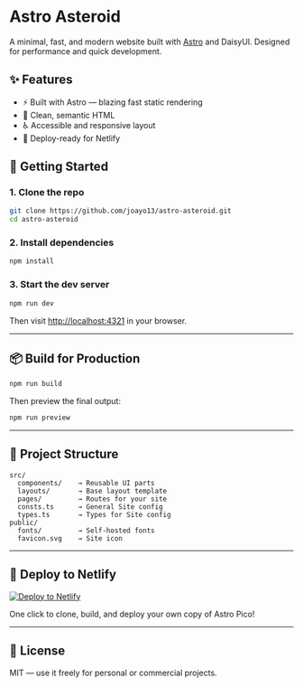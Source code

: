 # Astro Asteroid

A minimal, fast, and modern website built with [Astro](https://astro.build/) and DaisyUI. Designed for performance and quick development.

## ✨ Features

- ⚡ Built with Astro — blazing fast static rendering
- 📄 Clean, semantic HTML
- ♿ Accessible and responsive layout
- 🚀 Deploy-ready for Netlify

## 🚀 Getting Started

### 1. Clone the repo

```bash
git clone https://github.com/joayo13/astro-asteroid.git
cd astro-asteroid
````

### 2. Install dependencies

```bash
npm install
```

### 3. Start the dev server

```bash
npm run dev
```

Then visit [http://localhost:4321](http://localhost:4321) in your browser.

---

## 📦 Build for Production

```bash
npm run build
```

Then preview the final output:

```bash
npm run preview
```

---

## 🧩 Project Structure

```
src/
  components/    → Reusable UI parts
  layouts/       → Base layout template
  pages/         → Routes for your site
  consts.ts      → General Site config
  types.ts       → Types for Site config
public/
  fonts/         → Self-hosted fonts
  favicon.svg    → Site icon
```

---

## 🚀 Deploy to Netlify

[![Deploy to Netlify](https://www.netlify.com/img/deploy/button.svg)](https://app.netlify.com/start/deploy?repository=https://github.com/joayo13/astro-asteroid)

One click to clone, build, and deploy your own copy of Astro Pico!

---

## 📄 License

MIT — use it freely for personal or commercial projects.

